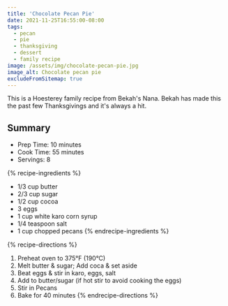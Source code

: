```yaml
---
title: 'Chocolate Pecan Pie'
date: 2021-11-25T16:55:00-08:00
tags:
  - pecan
  - pie
  - thanksgiving
  - dessert
  - family recipe
image: /assets/img/chocolate-pecan-pie.jpg
image_alt: Chocolate pecan pie
excludeFromSitemap: true
---
```


This is a Hoesterey family recipe from Bekah's Nana. Bekah has made this the past few Thanksgivings and it's always a hit.

## Summary

- Prep Time: 10 minutes
- Cook Time: 55 minutes
- Servings: 8

{% recipe-ingredients %}
- 1/3 cup butter
- 2/3 cup sugar
- 1/2 cup cocoa
- 3 eggs
- 1 cup white karo corn syrup
- 1/4 teaspoon salt
- 1 cup chopped pecans
{% endrecipe-ingredients %}

{% recipe-directions %}
1. Preheat oven to 375°F (190°C)
1. Melt butter & sugar; Add coca & set aside
1. Beat eggs & stir in karo, eggs, salt
1. Add to butter/sugar (if hot stir to avoid cooking the eggs)
1. Stir in Pecans
1. Bake for 40 minutes
{% endrecipe-directions %}
